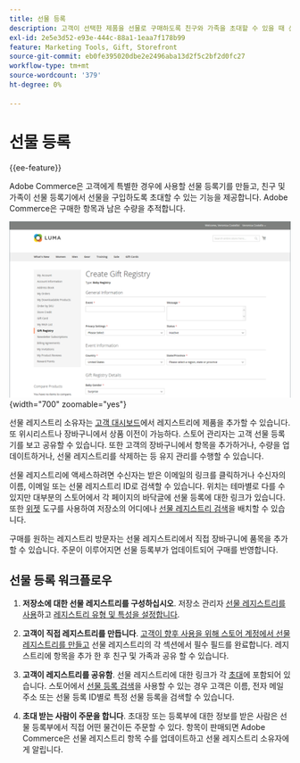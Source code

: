 ```yaml
---
title: 선물 등록
description: 고객이 선택한 제품을 선물로 구매하도록 친구와 가족을 초대할 수 있을 때 선물 등록기가 판매를 촉진하는 방법에 대해 알아봅니다.
exl-id: 2e5e3d52-e93e-444c-88a1-1eaa7f178b99
feature: Marketing Tools, Gift, Storefront
source-git-commit: eb0fe395020dbe2e2496aba13d2f5c2bf2d0fc27
workflow-type: tm+mt
source-wordcount: '379'
ht-degree: 0%

---
```


# 선물 등록

{{ee-feature}}

Adobe Commerce은 고객에게 특별한 경우에 사용할 선물 등록기를 만들고, 친구 및 가족이 선물 등록기에서 선물을 구입하도록 초대할 수 있는 기능을 제공합니다. Adobe Commerce은 구매한 항목과 남은 수량을 추적합니다.

![Example storefront - 아기 선물 등록](./assets/storefront-gift-registry-create-baby-info.png){width="700" zoomable="yes"}

선물 레지스트리 소유자는 [고객 대시보드](gift-registry-storefront.md#gift-registry-information)에서 레지스트리에 제품을 추가할 수 있습니다. 또 위시리스트나 장바구니에서 상품 이전이 가능하다. 스토어 관리자는 고객 선물 등록기를 보고 공유할 수 있습니다. 또한 고객의 장바구니에서 항목을 추가하거나, 수량을 업데이트하거나, 선물 레지스트리를 삭제하는 등 유지 관리를 수행할 수 있습니다.

선물 레지스트리에 액세스하려면 수신자는 받은 이메일의 링크를 클릭하거나 수신자의 이름, 이메일 또는 선물 레지스트리 ID로 검색할 수 있습니다. 위치는 테마별로 다를 수 있지만 대부분의 스토어에서 각 페이지의 바닥글에 선물 등록에 대한 링크가 있습니다. 또한 [위젯](../content-design/widgets.md) 도구를 사용하여 저장소의 어디에나 [선물 레지스트리 검색](gift-registry-search.md)을 배치할 수 있습니다.

구매를 원하는 레지스트리 방문자는 선물 레지스트리에서 직접 장바구니에 품목을 추가할 수 있습니다. 주문이 이루어지면 선물 등록부가 업데이트되어 구매를 반영합니다.

## 선물 등록 워크플로우

1. **저장소에 대한 선물 레지스트리를 구성하십시오**. 저장소 관리자 [선물 레지스트리를 사용](gift-registry-configure.md)하고 [레지스트리 유형 및 특성을 설정합니다](gift-registry-create.md).

1. **고객이 직접 레지스트리를 만듭니다**. [고객이 향후 사용을 위해 스토어 계정에서 선물 레지스트리를 만들고](gift-registry-storefront.md#create-a-new-gift-registry) 선물 레지스트리의 각 섹션에서 필수 필드를 완료합니다. 레지스트리에 항목을 추가 한 후 친구 및 가족과 공유 할 수 있습니다.

1. **고객이 레지스트리를 공유함**. 선물 레지스트리에 대한 링크가 각 [초대](gift-registry-storefront.md#share-a-gift-registry)에 포함되어 있습니다. 스토어에서 [선물 등록 검색](gift-registry-search.md)을 사용할 수 있는 경우 고객은 이름, 전자 메일 주소 또는 선물 등록 ID별로 특정 선물 등록을 검색할 수 있습니다.

1. **초대 받는 사람이 주문을 합니다**. 초대장 또는 등록부에 대한 정보를 받은 사람은 선물 등록부에서 직접 어떤 물건이든 주문할 수 있다. 항목이 판매되면 Adobe Commerce은 선물 레지스트리 항목 수를 업데이트하고 선물 레지스트리 소유자에게 알립니다.
